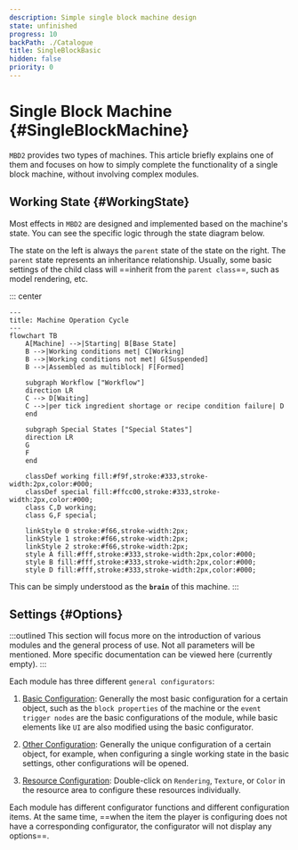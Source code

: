 ```yaml
---
description: Simple single block machine design
state: unfinished
progress: 10
backPath: ./Catalogue
title: SingleBlockBasic
hidden: false
priority: 0
---
```


# Single Block Machine {#SingleBlockMachine}

`MBD2` provides two types of machines. This article briefly explains one of them and focuses on how to simply complete the functionality of a single block machine, without involving complex modules.

## Working State {#WorkingState}

Most effects in `MBD2` are designed and implemented based on the machine's state. You can see the specific logic through the state diagram below.

The state on the left is always the `parent` state of the state on the right. The `parent` state represents an inheritance relationship. Usually, some basic settings of the child class will ==inherit from the `parent class`==, such as model rendering, etc.

::: center

```mermaid
---
title: Machine Operation Cycle
---
flowchart TB
    A[Machine] -->|Starting| B[Base State]
    B -->|Working conditions met| C[Working]
    B -->|Working conditions not met| G[Suspended]
    B -->|Assembled as multiblock| F[Formed]

    subgraph Workflow ["Workflow"]
    direction LR
    C --> D[Waiting]
    C -->|per tick ingredient shortage or recipe condition failure| D
    end

    subgraph Special States ["Special States"]
    direction LR
    G
    F
    end

    classDef working fill:#f9f,stroke:#333,stroke-width:2px,color:#000;
    classDef special fill:#ffcc00,stroke:#333,stroke-width:2px,color:#000;
    class C,D working;
    class G,F special;

    linkStyle 0 stroke:#f66,stroke-width:2px;
    linkStyle 1 stroke:#f66,stroke-width:2px;
    linkStyle 2 stroke:#f66,stroke-width:2px;
    style A fill:#fff,stroke:#333,stroke-width:2px,color:#000;
    style B fill:#fff,stroke:#333,stroke-width:2px,color:#000;
    style D fill:#fff,stroke:#333,stroke-width:2px,color:#000;
```

This can be simply understood as the **`brain`** of this machine.
:::

## Settings {#Options}

:::outlined
This section will focus more on the introduction of various modules and the general process of use. Not all parameters will be mentioned. More specific documentation can be viewed here (currently empty).
:::

Each module has three different `general configurators`:

1. [Basic Configuration](./SingleBlockBasicSettings): Generally the most basic configuration for a certain object, such as the `block properties` of the machine or the `event trigger nodes` are the basic configurations of the module, while basic elements like `UI` are also modified using the basic configurator.

2. [Other Configuration](): Generally the unique configuration of a certain object, for example, when configuring a single working state in the basic settings, other configurations will be opened.

3. [Resource Configuration](): Double-click on `Rendering`, `Texture`, or `Color` in the resource area to configure these resources individually.

Each module has different configurator functions and different configuration items. At the same time, ==when the item the player is configuring does not have a corresponding configurator, the configurator will not display any options==.
